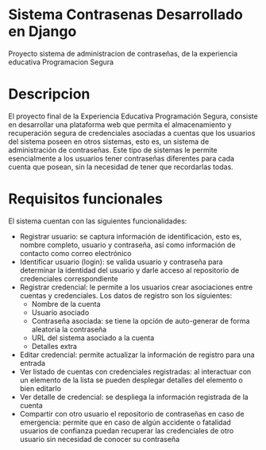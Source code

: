# Sistema Contrasenas Desarrollado en Django
Proyecto sistema de administracion de contraseñas, de la experiencia educativa Programacion Segura

# Descripcion
El proyecto final de la Experiencia Educativa Programación Segura,
consiste en desarrollar una plataforma web que permita el
almacenamiento y recuperación segura de credenciales asociadas a
cuentas que los usuarios del sistema poseen en otros sistemas, esto
es, un sistema de administración de contraseñas. Este tipo de sistemas
le permite esencialmente a los usuarios tener contraseñas diferentes
para cada cuenta que posean, sin la necesidad de tener que recordarlas
todas.


# Requisitos funcionales
El sistema cuentan con las siguientes funcionalidades:

+ Registrar usuario: se captura información de identificación, esto
  es, nombre completo, usuario y contraseña, así como información de
  contacto como correo electrónico
+ Identificar usuario (login): se valida usuario y contraseña para
  determinar la identidad del usuario y darle acceso al repositorio de
  credenciales correspondiente
+ Registrar credencial: le permite a los usuarios crear asociaciones
  entre cuentas y credenciales. Los datos de registro son los
  siguientes:
  * Nombre de la cuenta
  * Usuario asociado
  * Contraseña asociada: se tiene la opción de auto-generar de forma
    aleatoria la contraseña
  * URL del sistema asociado a la cuenta
  * Detalles extra
+ Editar credencial: permite actualizar la información de registro
  para una entrada
+ Ver listado de cuentas con credenciales registradas: al interactuar
  con un elemento de la lista se pueden desplegar detalles del
  elemento o bien editarlo
+ Ver detalle de credencial: se despliega la información registrada de
  la cuenta
+ Compartir con otro usuario el repositorio de contraseñas en caso de
  emergencia: permite que en caso de algún accidente o fatalidad
  usuarios de confianza puedan recuperar las credenciales de otro
  usuario sin necesidad de conocer su contraseña
